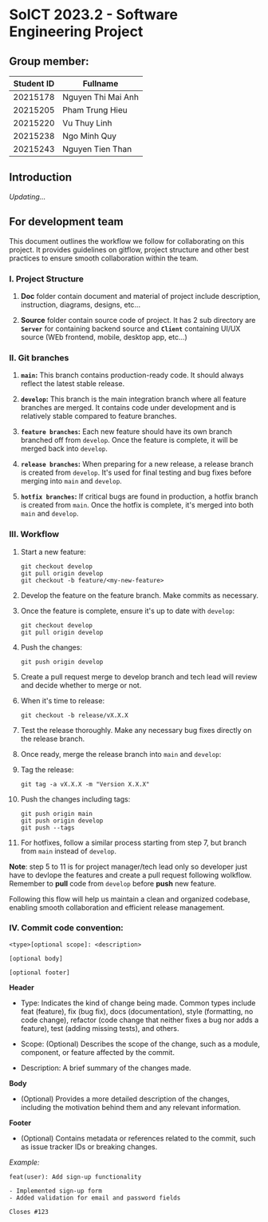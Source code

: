 # SoICT 2023.2 - Software Engineering Project

## Group member:

| Student ID | Fullname           |
| ---------- | ------------------ |
| 20215178   | Nguyen Thi Mai Anh |
| 20215205   | Pham Trung Hieu    |
| 20215220   | Vu Thuy Linh       |
| 20215238   | Ngo Minh Quy       |
| 20215243   | Nguyen Tien Than   |

## Introduction

_Updating..._

## For development team

This document outlines the workflow we follow for collaborating on this project. It provides guidelines on gitflow, project structure and other best practices to ensure smooth collaboration within the team.

### I. Project Structure

1. **Doc** folder contain document and material of project include description, instruction, diagrams, designs, etc...

2. **Source** folder contain source code of project. It has 2 sub directory are **`Server`** for containing backend source and **`Client`** containing UI/UX source (WEb frontend, mobile, desktop app, etc...)

### II. Git branches

1. **`main`:** This branch contains production-ready code. It should always reflect the latest stable release.

2. **`develop`:** This branch is the main integration branch where all feature branches are merged. It contains code under development and is relatively stable compared to feature branches.

3. **`feature branches`:** Each new feature should have its own branch branched off from `develop`. Once the feature is complete, it will be merged back into `develop`.

4. **`release branches`:** When preparing for a new release, a release branch is created from `develop`. It's used for final testing and bug fixes before merging into `main` and `develop`.

5. **`hotfix branches`:** If critical bugs are found in production, a hotfix branch is created from `main`. Once the hotfix is complete, it's merged into both `main` and `develop`.

### III. Workflow

1. Start a new feature:

   ```
   git checkout develop
   git pull origin develop
   git checkout -b feature/<my-new-feature>
   ```

2. Develop the feature on the feature branch. Make commits as necessary.

3. Once the feature is complete, ensure it's up to date with `develop`:

   ```
   git checkout develop
   git pull origin develop
   ```

4. Push the changes:

   ```
   git push origin develop
   ```

5. Create a pull request merge to develop branch and tech lead will review and decide whether to merge or not.

6. When it's time to release:

   ```
   git checkout -b release/vX.X.X
   ```

7. Test the release thoroughly. Make any necessary bug fixes directly on the release branch.

8. Once ready, merge the release branch into `main` and `develop`:

9. Tag the release:

   ```
   git tag -a vX.X.X -m "Version X.X.X"
   ```

10. Push the changes including tags:

    ```
    git push origin main
    git push origin develop
    git push --tags
    ```

11. For hotfixes, follow a similar process starting from step 7, but branch from `main` instead of `develop`.

**Note**: step 5 to 11 is for project manager/tech lead only so developer just have to devlope the features and create a pull request following wolkflow. Remember to **pull** code from `develop` before **push** new feature.

Following this flow will help us maintain a clean and organized codebase, enabling smooth collaboration and efficient release management.

### IV. Commit code convention:

```
<type>[optional scope]: <description>

[optional body]

[optional footer]
```

**Header**

- Type: Indicates the kind of change being made. Common types include feat (feature), fix (bug fix), docs (documentation), style (formatting, no code change), refactor (code change that neither fixes a bug nor adds a feature), test (adding missing tests), and others.

- Scope: (Optional) Describes the scope of the change, such as a module, component, or feature affected by the commit.

- Description: A brief summary of the changes made.

**Body**

- (Optional) Provides a more detailed description of the changes, including the motivation behind them and any relevant information.

**Footer**

- (Optional) Contains metadata or references related to the commit, such as issue tracker IDs or breaking changes.

_Example:_

```
feat(user): Add sign-up functionality

- Implemented sign-up form
- Added validation for email and password fields

Closes #123

```
